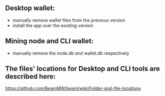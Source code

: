 ## Desktop wallet:

* manually remove wallet files from the previous version
* install the app over the existing version

## Mining node and CLI wallet:

* manually remove the node.db and wallet.db respectively

## The files' locations for Desktop and CLI tools are described here:
https://github.com/BeamMW/beam/wiki/Folder-and-file-locations 
